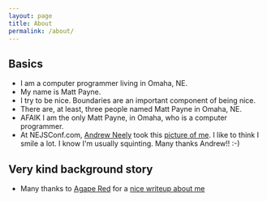 ```yaml
---
layout: page
title: About
permalink: /about/
---
```


## Basics

* I am a computer programmer living in Omaha, NE.
* My name is Matt Payne.
* I try to be nice.  Boundaries are an important component of being nice.
* There are, at least, three people named Matt Payne in Omaha, NE.
* AFAIK I am the only Matt Payne, in Omaha, who is a computer programmer.
* At NEJSConf.com, [Andrew Neely](https://twitter.com/ravinglogic) took this [picture of me](https://lh3.googleusercontent.com/fUwonmOydcYWFNtfh8aC1JJCEmGoXgQ_kJNDOauwv1T4WnKcweWoBV3SrHUCuAmzgananPoNTP1EmmGquLnhdPWakMkePtcyUe80BxgYjKyvfaiVKr48HfNw5G6FYfMA3BSdlaQ7KejkRdOy-nQ5BuaGol-k6CWNCMlxXEbSrIwArCahHdHAtEDe4wL-o-1sTRo0IQzLZr5mFnZJ4HK2ojglhydycv7LjWwyq9wRVa3E0Jf-fC58hBIrz2ET5FSWIVA5lWxSNUAhj83uq2vay91VFHj2cR2R57tRJTcxyRTjkQi6HLOfL7enVcWgw-MeIwGPe-A8ZXZf6tYK52rZjz9dmfiag1O4pMXHfRK8AwIAqnvqut2UnIvoPGj3dk3b1TkvVJGYnqnqtIekZpYbcm-aIHhdQxKrwql6qiAaBvBZnMKC1mtTSolatRHSLkXFOlmSWyshnIznBmgDTFXos9a7ozpbZUYnnY7XeLmavvrBH-PWDIG0-sYuzK00RhQaZ2lO4KjsyT98ymx4kjrLtnsB_Y01QJd_UZGHxOjdMyM5zhf7of8loBceY5YEhYhAYxLHIiLzV5QvKYgRGZB4vEqjVjEOHAe-KxkKWVpmfA8XO_0q=w2352-h1568-no).  I like to think I smile a lot.  I know I'm usually squinting.  Many thanks Andrew!! :-)

## Very kind background story
* Many thanks to [Agape Red](http://AgapeRed.com) for a [nice writeup about me](http://blog.agapered.com/matt-payne-is-awesome/)
